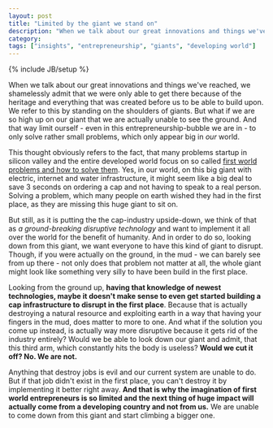 ```yaml
---
layout: post
title: "Limited by the giant we stand on"
description: "When we talk about our great innovations and things we've reached, we shamelessly admit that we were only able to get there because of the heritage and everything that was created before us to be able to build upon. We refer to this by standing on the shoulders of giants. But what if we are so high up on our giant that we are actually unable to see the ground. And that way limit ourself - even in this entrepreneurship-bubble we are in - to only solve rather small problems, which only appear big in _our_ world."
category: 
tags: ["insights", "entrepreneurship", "giants", "developing world"]
---
```

{% include JB/setup %}

When we talk about our great innovations and things we've reached, we shamelessly admit that we were only able to get there because of the heritage and everything that was created before us to be able to build upon. We refer to this by standing on the shoulders of giants. But what if we are so high up on our giant that we are actually unable to see the ground. And that way limit ourself - even in this entrepreneurship-bubble we are in - to only solve rather small problems, which only appear big in _our_ world.

This thought obviously refers to the fact, that many problems startup in silicon valley and the entire developed world focus on so called [first world problems and how to solve them](http://www.firstworldproblems.biz/). Yes, in our world, on this big giant with electric, internet and water infrastructure, it might seem like a big deal to save 3 seconds on ordering a cap and not having to speak to a real person. Solving a problem, which many people on earth wished they had in the first place, as they are missing this huge giant to sit on.

But still, as it is putting the the cap-industry upside-down, we think of that as _a ground-breaking disruptive technology_ and want to implement it all over the world for the benefit of humanity. And in order to do so, looking down from this giant, we want everyone to have this kind of giant to disrupt. Though, if you were actually on the ground, in the mud - we can barely see from up there - not only does that problem not matter at all, the whole giant might look like something very silly to have been build in the first place.

Looking from the ground up, **having that knowledge of newest technologies, maybe it doesn't make sense to even get started building a cap infrastructure to disrupt in the first place**. Because that is actually destroying a natural resource and exploiting earth in a way that having your fingers in the mud, does matter to more to one. And what if the solution you come up instead, is actually way more disruptive because it gets rid of the industry entirely? Would we be able to look down our giant and admit, that this third arm, which constantly hits the body is useless? **Would we cut it off? No. We are not.**

Anything that destroy jobs is evil and our current system are unable to do. But if that job didn't exist in the first place, you can't destroy it by implementing it better right away. **And that is why the imagination of first world entrepreneurs is so limited and the next thing of huge impact will actually come from a developing country and not from us.** We are unable to come down from this giant and start climbing a bigger one.